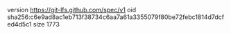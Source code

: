 version https://git-lfs.github.com/spec/v1
oid sha256:c6e9ad8ac1eb713f38734c6aa7a61a3355079f80be72febc1814d7dcfed4d5c1
size 1773
